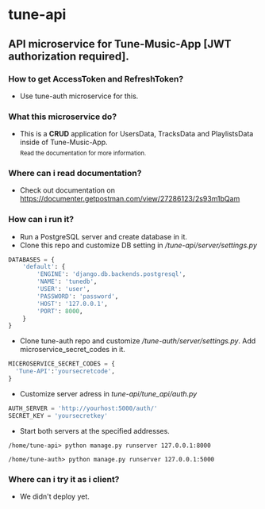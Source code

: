 # tune-api
## API microservice for Tune-Music-App [JWT authorization required].
### How to get AccessToken and RefreshToken?
* Use tune-auth microservice for this.
### What this microservice do?
* This is a **CRUD** application for UsersData, TracksData and PlaylistsData inside of Tune-Music-App.<br>
<sub>Read the documentation for more information.</sub>
### Where can i read documentation?
* Check out documentation on https://documenter.getpostman.com/view/27286123/2s93m1bQam
### How can i run it?
* Run a PostgreSQL server and create database in it.
* Clone this repo and customize DB setting in */tune-api/server/settings.py*
```python
DATABASES = {
    'default': {
        'ENGINE': 'django.db.backends.postgresql',
        'NAME': 'tunedb',
        'USER': 'user',
        'PASSWORD': 'password',
        'HOST': '127.0.0.1',
        'PORT': 8000,
    }
}
```
* Clone tune-auth repo and customize */tune-auth/server/settings.py*. Add microservice_secret_codes in it.
```python
MICEROSERVICE_SECRET_CODES = {
  'Tune-API':'yoursecretcode',
}
```
* Customize server adress in *tune-api/tune_api/auth.py*
```python
AUTH_SERVER = 'http://yourhost:5000/auth/'
SECRET_KEY = 'yoursecretkey'
```
* Start both servers at the specified addresses.
```ShellSession
/home/tune-api> python manage.py runserver 127.0.0.1:8000
```
```ShellSession
/home/tune-auth> python manage.py runserver 127.0.0.1:5000
```
### Where can i try it as i client?
* We didn't deploy yet.